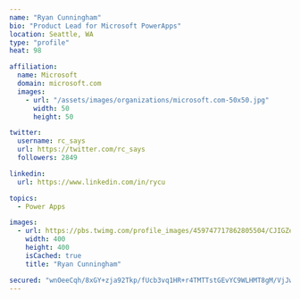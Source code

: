```yaml
---
name: "Ryan Cunningham"
bio: "Product Lead for Microsoft PowerApps"
location: Seattle, WA
type: "profile"
heat: 98

affiliation:
  name: Microsoft
  domain: microsoft.com
  images:
    - url: "/assets/images/organizations/microsoft.com-50x50.jpg"
      width: 50
      height: 50

twitter:
  username: rc_says
  url: https://twitter.com/rc_says
  followers: 2849

linkedin:
  url: https://www.linkedin.com/in/rycu

topics:
  - Power Apps

images:
  - url: https://pbs.twimg.com/profile_images/459747717862805504/CJIGZejd_400x400.png
    width: 400
    height: 400
    isCached: true
    title: "Ryan Cunningham"

secured: "wnOeeCqh/8xGY+zja92Tkp/fUcb3vq1HR+r4TMTTstGEvYC9WLHMT8gM/VjJwBZzoMzta2Q9D7sQS3PEt0zb6MlOsXRD1t5TaUn2gj3i1i2/0pJSJzmbE1c7dscEPvkWIomx1BKjpVBuzohsfxHzjQuNBBvzw/WCfC2NBvjHgGYQsX2/9ypPm3XykhikTzpD1KiT31aPTSElWoZB+C4IccdawWAq2c2mTybzz3d3jLxdhVawnGpMya21JOzI+UU0DcEcOpxbehDnhhFT4ymDCjeU/o/7z8B2Z+b8089oTXRYW27F1r24lWKZjMO+fCpOe6RvxlcPatuuLmY07wvBn6zo9g4Uyd3Hc5+CkylumDAxul4slGaFRf8f+1uYjiGM65fYERfrNeU41b8CP4Xq+crPp+P0RqGQWsRidJXjh1o=;BHIZzQ913804P3Yczn7+Yw=="
---
```


